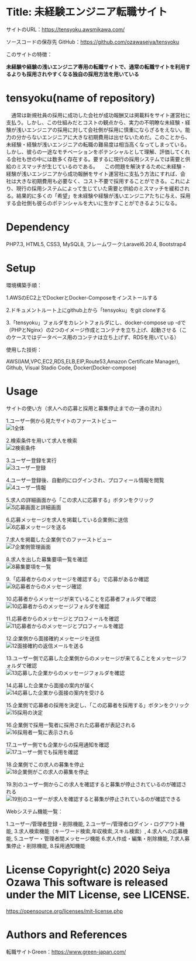 # Title: 未経験エンジニア転職サイト

サイトのURL：https://tensyoku.awsmikawa.com/ 

ソースコードの保存先 GitHub：https://github.com/ozawaseiya/tensyoku

このサイトの特徴：

**未経験や経験の浅いエンジニア専用の転職サイトで、通常の転職サイトを利用するよりも採用されやすくなる独自の採用方法を用いている**


# tensyoku(name of repository)

　通常は新規社員の採用に成功した会社が成功報酬又は掲載料をサイト運営社に支払う。しかし、この仕組みだとコストの観点から、実力の不明瞭な未経験・経験が浅いエンジニアの採用に対して会社側が採用に慎重にならざるをえない。能力の分からないエンジニアに大きな初期費用は出せないためだ。このことから、未経験・経験が浅いエンジニアの転職の難易度は相当高くなってしまっている。しかし、彼らの一途なモチベーションをポテンシャルとして理解、評価してくれる会社も世の中には数多く存在する。要するに現行の採用システムでは需要と供給のミスマッチが生じているのである。
　この問題を解決するために未経験・経験が浅いエンジニアから成功報酬をサイト運営社に支払う方法にすれば、会社は大きな初期費用も必要なく、コスト不要で採用することができる。これにより、現行の採用システムによって生じていた需要と供給のミスマッチを緩和される。結果的に多くの「希望」を未経験や経験が浅いエンジニアたちに与え、採用する会社側も彼らのポテンシャルを大いに生かすことができるようになる。

# Dependency

PHP7.3, HTML5, CSS3, MySQL8, フレームワーク:Laravel6.20.4, Bootstrap4

# Setup

環境構築手順：

1.AWSのEC2上でDockerとDocker-Composeをインストールする

2.ドキュメントルート上にgithub上から「tensyoku」をgit cloneする

3.「tensyoku」フォルダをカレントフォルダにし、docker-compose up -dで（PHPとNginx）の2つのイメージ作成とコンテナを立ち上げ、起動させる（このケースではデータベース用のコンテナは立ち上げず、RDSを用いている）

使用した技術：

AWS(IAM,VPC,EC2,RDS,ELB,EIP,Route53,Amazon Certificate Manager), Github, Visual Stadio Code, Docker(Docker-compose)

# Usage


サイトの使い方（求人への応募と採用と募集停止までの一連の流れ）  

1.ユーザー側から見たサイトのファーストビュー  
  ![1全体](https://user-images.githubusercontent.com/32008816/101148289-cb452a00-3660-11eb-9f0e-7e549075ff0b.png)  

2.検索条件を用いて求人を検索  
  ![2検索条件](https://user-images.githubusercontent.com/32008816/101148355-de57fa00-3660-11eb-802f-8c45bb502f9c.png)  

3.ユーザー登録を実行  
  ![3ユーザー登録](https://user-images.githubusercontent.com/32008816/101148402-ea43bc00-3660-11eb-891f-44dc6c63f075.png)  

4.ユーザー登録後、自動的にログインされ、プロフィール情報を閲覧  
  ![4ユーザー情報](https://user-images.githubusercontent.com/32008816/101148433-f4fe5100-3660-11eb-99c0-09ec4e2e5af4.png)  

5.求人の詳細画面から「この求人に応募する」ボタンをクリック  
  ![5応募画面と詳細画面](https://user-images.githubusercontent.com/32008816/101148478-0182a980-3661-11eb-8493-5a65d5cec603.png)  

6.応募メッセージを求人を掲載している企業側に送信  
  ![6応募メッセージを送る](https://user-images.githubusercontent.com/32008816/101148517-0d6e6b80-3661-11eb-8351-d4e211d04fa8.png)  

7.求人を掲載した企業側でのファーストビュー  
  ![7企業側管理画面](https://user-images.githubusercontent.com/32008816/101148534-152e1000-3661-11eb-8998-e8bd0e33475b.png)  

8.求人を出した募集要項一覧を確認  
  ![8募集要項を一覧](https://user-images.githubusercontent.com/32008816/101148564-2119d200-3661-11eb-93c7-29a4670b999f.png)  

9.「応募者からのメッセージを確認する」で応募があるか確認  
  ![9応募者からのメッセージ確認](https://user-images.githubusercontent.com/32008816/101148582-29720d00-3661-11eb-878f-13b08439d217.png)  

10.応募者からメッセージが来ていることを応募者フォルダで確認  
  ![10応募者からのメッセージフォルダを確認](https://user-images.githubusercontent.com/32008816/101148634-368efc00-3661-11eb-9fb1-4b14728295cd.png)  

11.応募者からのメッセージとプロフィールを確認  
  ![11応募者からのメッセージとプロフィールを確認](https://user-images.githubusercontent.com/32008816/101148659-427abe00-3661-11eb-90a9-8a1885db3a7b.png)  

12.企業側から面接確約メッセージを送信  
  ![12面接確約の返信メールを送る](https://user-images.githubusercontent.com/32008816/101148686-4c042600-3661-11eb-8c26-0d1eb9f5ab7d.png)  

13.ユーザー側で応募した企業側からのメッセージが来てることをメッセージフォルダで確認  
  ![13応募した企業からのメッセージフォルダを確認](https://user-images.githubusercontent.com/32008816/101148716-54f4f780-3661-11eb-9e82-1082daa9ba44.png)  

14.応募した企業から面接の案内が届く  
  ![14応募した企業から面接の案内を受ける](https://user-images.githubusercontent.com/32008816/101148743-5d4d3280-3661-11eb-8852-58b4e032be41.png)  

15.企業側で応募者の採用を決定し、「この応募者を採用する」ボタンをクリック  
  ![15採用の決定](https://user-images.githubusercontent.com/32008816/101148782-663e0400-3661-11eb-804e-945e5f7157ab.png)  

16.企業側で採用一覧者に採用された応募者が表記される  
  ![16採用者一覧に表示される](https://user-images.githubusercontent.com/32008816/101148823-70f89900-3661-11eb-8176-ecf565a734c7.png)  

17.ユーザー側でも企業からの採用通知を確認  
  ![17ユーザー側でも採用を確認](https://user-images.githubusercontent.com/32008816/101148863-7ce45b00-3661-11eb-8eb1-1b31f65e699e.png)  

18.企業側でこの求人の募集を停止  
  ![18企業側がこの求人の募集を停止](https://user-images.githubusercontent.com/32008816/101148885-866dc300-3661-11eb-9ea2-973f22457f3f.png)  

19.別のユーザー側からこの求人を確認すると募集が停止されているのが確認される  
  ![19別のユーザーが求人を確認すると募集が停止されているのが確認できる](https://user-images.githubusercontent.com/32008816/101148915-8e2d6780-3661-11eb-8d88-fc6aca348bee.png)  

  
Webシステム機能一覧：

1.ユーザー/管理者登録・削除機能, 2.ユーザー/管理者ログイン・ログアウト機能, 3.求人検索機能（キーワード検索,年収検索,スキル検索）, 4.求人への応募機能, 5.ユーザー・管理者間メッセージ機能 6.求人作成・編集・削除機能, 7.求人募集停止・削除機能, 8.採用通知機能

# License Copyright(c) 2020 Seiya Ozawa This software is released under the MIT License, see LICENSE.
 https://opensource.org/licenses/mit-license.php

# Authors and References
転職サイトGreen：https://www.green-japan.com/